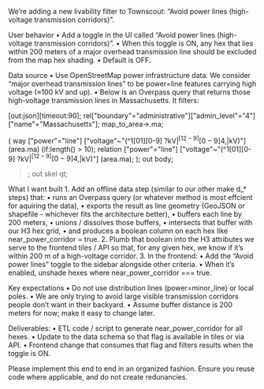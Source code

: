 We’re adding a new livability filter to Townscout: “Avoid power lines (high-voltage transmission corridors)”.

User behavior
	•	Add a toggle in the UI called “Avoid power lines (high-voltage transmission corridors)”.
	•	When this toggle is ON, any hex that lies within 200 meters of a major overhead transmission line should be excluded from the map hex shading.
	•	Default is OFF.

Data source
	•	Use OpenStreetMap power infrastructure data. We consider “major overhead transmission lines” to be power=line features carrying high voltage (≈100 kV and up).
	•	Below is an Overpass query that returns those high-voltage transmission lines in Massachusetts. It filters:

[out:json][timeout:90];
rel["boundary"="administrative"]["admin_level"="4"]["name"="Massachusetts"];
map_to_area->.ma;

(
  way
    ["power"="line"]
    ["voltage"~"(^1[01][0-9] ?kV$|^[12-9][0-9]{4,}$|kV)"]
    (area.ma)
    (if:length() > 10);
  relation
    ["power"="line"]
    ["voltage"~"(^1[01][0-9] ?kV$|^[12-9][0-9]{4,}$|kV)"]
    (area.ma);
);
out body;
>;
out skel qt;

What I want built
	1.	Add an offline data step (similar to our other make d_* steps) that:
	•	runs an Overpass query (or whatever method is most effcient for aquiring the data),
	•	exports the result as line geometry (GeoJSON or shapefile - whichever fits the architecture better),
	•	buffers each line by 200 meters,
	•	unions / dissolves those buffers,
	•	intersects that buffer with our H3 hex grid,
	•	and produces a boolean column on each hex like near_power_corridor = true.
	2.	Plumb that boolean into the H3 attributes we serve to the frontend tiles / API so that, for any given hex, we know if it’s within 200 m of a high-voltage corridor.
	3.	In the frontend:
	•	Add the “Avoid power lines” toggle to the sidebar alongside other criteria.
	•	When it’s enabled, unshade hexes where near_power_corridor === true.

Key expectations
	•	Do not use distribution lines (power=minor_line) or local poles.
	•	We are only trying to avoid large visible transmission corridors people don’t want in their backyard.
	•	Assume buffer distance is 200 meters for now; make it easy to change later.

Deliverables:
	•	ETL code / script to generate near_power_corridor for all hexes.
	•	Update to the data schema so that flag is available in tiles or via API.
	•	Frontend change that consumes that flag and filters results when the toggle is ON.

Please implement this end to end in an organized fashion. Ensure you reuse code where applicable, and do not create redunancies.